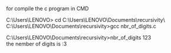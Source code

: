 for compile the c program in CMD

C:\Users\LENOVO> cd C:\Users\LENOVO\Documents\recursivity\      
C:\Users\LENOVO\Documents\recursivity>gcc nbr_of_digits.c

C:\Users\LENOVO\Documents\recursivity>nbr_of_digits 123        
the nember of digits is :3
